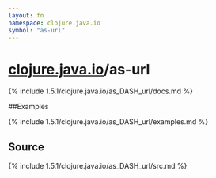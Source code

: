 ```yaml
---
layout: fn
namespace: clojure.java.io
symbol: "as-url"
---
```


# [clojure.java.io](../)/as-url

{% include 1.5.1/clojure.java.io/as_DASH_url/docs.md %}

##Examples

{% include 1.5.1/clojure.java.io/as_DASH_url/examples.md %}
## Source
{% include 1.5.1/clojure.java.io/as_DASH_url/src.md %}

